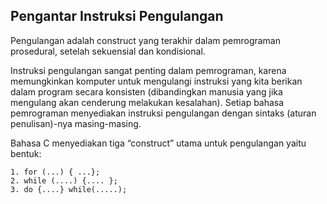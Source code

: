 ## Pengantar Instruksi Pengulangan 
Pengulangan adalah construct yang terakhir dalam pemrograman prosedural, setelah sekuensial dan kondisional.

Instruksi pengulangan sangat penting dalam pemrograman, karena memungkinkan komputer untuk mengulangi instruksi yang kita berikan dalam program secara konsisten (dibandingkan manusia yang jika mengulang akan cenderung melakukan kesalahan). Setiap bahasa pemrograman menyediakan instruksi pengulangan dengan sintaks (aturan penulisan)-nya masing-masing.

Bahasa C menyediakan tiga “construct” utama untuk pengulangan yaitu bentuk:
```
1. for (...) { ...};
2. while (....) {.... };
3. do {....} while(.....);
```